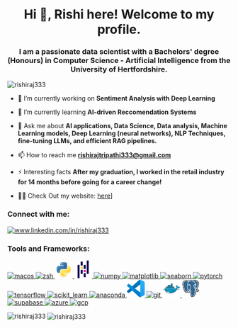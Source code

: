<h1 align="center">Hi 👋, Rishi here! Welcome to my profile.</h1>
<h3 align="center">I am a passionate data scientist with a Bachelors' degree (Honours) in Computer Science - Artificial Intelligence from the University of Hertfordshire.</h3>


<p align="left"> <img src="https://komarev.com/ghpvc/?username=rishiraj333&label=Profile%20views&color=0e75b6&style=flat" alt="rishiraj333" /> </p>

- 🔭 I’m currently working on **Sentiment Analysis with Deep Learning**

- 🌱 I’m currently learning **AI-driven Reccomendation Systems**

- 💬 Ask me about **AI applications, Data Science, Data analysis, Machine Learning models, Deep Learning (neural networks), NLP Techniques, fine-tuning LLMs, and efficient RAG pipelines.**

- 📫 How to reach me **rishirajtripathi333@gmail.com**

- ⚡ Interesting facts **After my graduation, I worked in the retail industry for 14 months before going for a career change!**

- 👨‍💻 Check Out my website: [here](https://rishiraj-ai-portfolio.lovable.app)]

<h3 align="left">Connect with me:</h3>
<p align="left">
<a href="https://linkedin.com/in/www.linkedin.com/in/rishiraj333" target="blank"><img align="center" src="https://raw.githubusercontent.com/rahuldkjain/github-profile-readme-generator/master/src/images/icons/Social/linked-in-alt.svg" alt="www.linkedin.com/in/rishiraj333" height="30" width="40" /></a>

<h3 align="left">Tools and Frameworks:</h3>
<p align="left"> 
  <a href="https://www.apple.com/macos/" target="_blank" rel="noreferrer"> 
    <img src="https://upload.wikimedia.org/wikipedia/commons/f/fa/Apple_logo_black.svg" alt="macos" title="Mac OS" width="40" height="40"/> 
  </a> 
  <a href="https://www.zsh.org/" target="_blank" rel="noreferrer"> 
    <img src="https://upload.wikimedia.org/wikipedia/commons/0/0b/Zsh.png" alt="zsh" title="Zsh (Shell)" width="40" height="40"/> 
  </a> 
  <a href="https://www.python.org" target="_blank" rel="noreferrer"> 
    <img src="https://raw.githubusercontent.com/devicons/devicon/master/icons/python/python-original.svg" alt="python" title="Python 3" width="40" height="40"/> 
  </a> 
  <a href="https://pandas.pydata.org/" target="_blank" rel="noreferrer"> 
    <img src="https://raw.githubusercontent.com/devicons/devicon/2ae2a900d2f041da66e950e4d48052658d850630/icons/pandas/pandas-original.svg" alt="pandas" title="Pandas" width="40" height="40"/> 
  </a> 
  <a href="https://numpy.org/" target="_blank" rel="noreferrer"> 
    <img src="https://upload.wikimedia.org/wikipedia/commons/3/31/NumPy_logo_2020.svg" alt="numpy" title="NumPy" width="40" height="40"/> 
  </a> 
  <a href="https://matplotlib.org/" target="_blank" rel="noreferrer"> 
    <img src="https://upload.wikimedia.org/wikipedia/commons/8/84/Matplotlib_icon.svg" alt="matplotlib" title="Matplotlib" width="40" height="40"/> 
  </a> 
  <a href="https://seaborn.pydata.org/" target="_blank" rel="noreferrer"> 
    <img src="https://seaborn.pydata.org/_images/logo-mark-lightbg.svg" alt="seaborn" title="Seaborn" width="40" height="40"/> 
  </a> 
  <a href="https://pytorch.org/" target="_blank" rel="noreferrer"> 
    <img src="https://www.vectorlogo.zone/logos/pytorch/pytorch-icon.svg" alt="pytorch" title="PyTorch" width="40" height="40"/> 
  </a> 
  <a href="https://www.tensorflow.org" target="_blank" rel="noreferrer"> 
    <img src="https://www.vectorlogo.zone/logos/tensorflow/tensorflow-icon.svg" alt="tensorflow" title="TensorFlow" width="40" height="40"/> 
  </a> 
  <a href="https://scikit-learn.org/" target="_blank" rel="noreferrer"> 
    <img src="https://upload.wikimedia.org/wikipedia/commons/0/05/Scikit_learn_logo_small.svg" alt="scikit_learn" title="Scikit-learn" width="40" height="40"/> 
  </a> 
  <a href="https://www.anaconda.com/products/distribution" target="_blank" rel="noreferrer"> 
    <img src="https://upload.wikimedia.org/wikipedia/commons/4/4f/Anaconda_Logo.png" alt="anaconda" title="Anaconda 3" width="40" height="40"/> 
  </a> 
  <a href="https://code.visualstudio.com/" target="_blank" rel="noreferrer"> 
    <img src="https://raw.githubusercontent.com/devicons/devicon/master/icons/vscode/vscode-original.svg" alt="vscode" title="VS Code" width="40" height="40"/> 
  </a> 
  <a href="https://git-scm.com/" target="_blank" rel="noreferrer"> 
    <img src="https://www.vectorlogo.zone/logos/git-scm/git-scm-icon.svg" alt="git" title="Git" width="40" height="40"/> 
  </a> 
  <a href="https://www.docker.com/" target="_blank" rel="noreferrer"> 
    <img src="https://raw.githubusercontent.com/devicons/devicon/master/icons/docker/docker-original.svg" alt="docker" title="Docker" width="40" height="40"/> 
  </a> 
  <a href="https://www.postgresql.org/" target="_blank" rel="noreferrer"> 
    <img src="https://raw.githubusercontent.com/devicons/devicon/master/icons/postgresql/postgresql-original.svg" alt="postgresql" title="Postgre SQL" width="40" height="40"/> 
  </a> 
  <a href="https://supabase.com/" target="_blank" rel="noreferrer"> 
    <img src="https://www.vectorlogo.zone/logos/supabase/supabase-icon.svg" alt="supabase" title="Supabase" width="40" height="40"/> 
  </a> 
  <a href="https://azure.microsoft.com/en-in/" target="_blank" rel="noreferrer"> 
    <img src="https://www.vectorlogo.zone/logos/microsoft_azure/microsoft_azure-icon.svg" alt="azure" title="Azure" width="40" height="40"/> 
  </a> 
  <a href="https://cloud.google.com" target="_blank" rel="noreferrer"> 
    <img src="https://www.vectorlogo.zone/logos/google_cloud/google_cloud-icon.svg" alt="gcp" title="GCP" width="40" height="40"/> 
  </a> 
</p>

<p><img align="left" src="https://github-readme-stats.vercel.app/api/top-langs?username=rishiraj333&show_icons=true&locale=en&layout=compact" alt="rishiraj333" /></p>

<p>&nbsp;<img align="center" src="https://github-readme-stats.vercel.app/api?username=rishiraj333&show_icons=true&locale=en" alt="rishiraj333" /></p>
